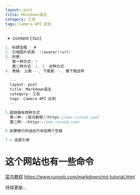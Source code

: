 ```yaml
---
layout: post
title: Markdown语法
category: 工具
tags: Camera API 区别
---
```

* content
{:toc}

```java
1. 标题加粗 : #
2. 引用图片资源: ![avatar](url)
3. 列表:
   第一种方式: *
   第二种方式: 1. 2. 这种方式
4. 表格: 上面---, 下面是---, 像下面这样

  ---
  layout: post
  title: Markdown语法
  category: 工具
  tags: Camera API 区别
  ---

5.超链接有两种方式
  第一种: [菜鸟教程](https://www.runoob.com)
  第二种: <https://www.runoob.com>

6.如果换行的话在行末加两个空格

7.> 这是引用
```

# 这个网站也有一些命令
[菜鸟教程](https://www.runoob.com/markdown/md-tutorial.html)
<https://www.runoob.com/markdown/md-tutorial.html>


持续更新...
